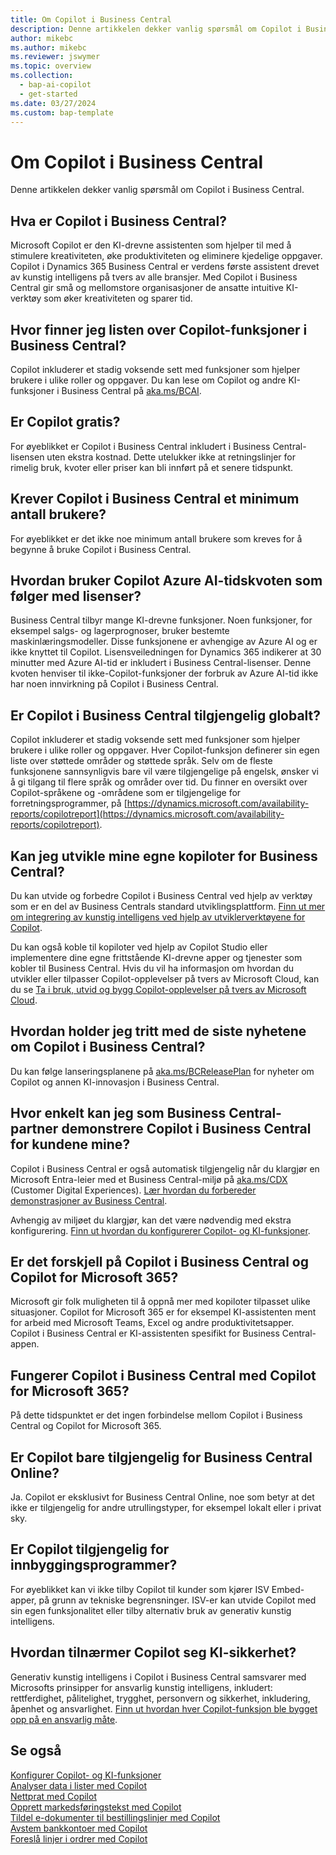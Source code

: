 ```yaml
---
title: Om Copilot i Business Central
description: Denne artikkelen dekker vanlig spørsmål om Copilot i Business Central.
author: mikebc
ms.author: mikebc
ms.reviewer: jswymer
ms.topic: overview
ms.collection:
  - bap-ai-copilot
  - get-started
ms.date: 03/27/2024
ms.custom: bap-template
---
```


# <a name="about-copilot-in-business-central"></a>Om Copilot i Business Central

Denne artikkelen dekker vanlig spørsmål om Copilot i Business Central.

## <a name="what-is-copilot-in-business-central"></a>Hva er Copilot i Business Central?

Microsoft Copilot er den KI-drevne assistenten som hjelper til med å stimulere kreativiteten, øke produktiviteten og eliminere kjedelige oppgaver. Copilot i Dynamics 365 Business Central er verdens første assistent drevet av kunstig intelligens på tvers av alle bransjer. Med Copilot i Business Central gir små og mellomstore organisasjoner de ansatte intuitive KI-verktøy som øker kreativiteten og sparer tid.

## <a name="where-can-i-find-the-list-of-copilot-features-in-business-central"></a>Hvor finner jeg listen over Copilot-funksjoner i Business Central?

Copilot inkluderer et stadig voksende sett med funksjoner som hjelper brukere i ulike roller og oppgaver. Du kan lese om Copilot og andre KI-funksjoner i Business Central på [aka.ms/BCAI](https://aka.ms/BCAI). 

## <a name="is-copilot-free"></a>Er Copilot gratis?

For øyeblikket er Copilot i Business Central inkludert i Business Central-lisensen uten ekstra kostnad. Dette utelukker ikke at retningslinjer for rimelig bruk, kvoter eller priser kan bli innført på et senere tidspunkt.

## <a name="does-copilot-in-business-central-require-a-minimum-number-of-users"></a>Krever Copilot i Business Central et minimum antall brukere?

For øyeblikket er det ikke noe minimum antall brukere som kreves for å begynne å bruke Copilot i Business Central.

## <a name="how-does-copilot-use-the-azure-ai-time-quota-that-comes-with-licenses"></a>Hvordan bruker Copilot Azure AI-tidskvoten som følger med lisenser?

Business Central tilbyr mange KI-drevne funksjoner. Noen funksjoner, for eksempel salgs- og lagerprognoser, bruker bestemte maskinlæringsmodeller. Disse funksjonene er avhengige av Azure AI og er ikke knyttet til Copilot. Lisensveiledningen for Dynamics 365 indikerer at 30 minutter med Azure AI-tid er inkludert i Business Central-lisenser. Denne kvoten henviser til ikke-Copilot-funksjoner der forbruk av Azure AI-tid ikke har noen innvirkning på Copilot i Business Central.

## <a name="is-copilot-in-business-central-available-worldwide"></a>Er Copilot i Business Central tilgjengelig globalt?

Copilot inkluderer et stadig voksende sett med funksjoner som hjelper brukere i ulike roller og oppgaver. Hver Copilot-funksjon definerer sin egen liste over støttede områder og støttede språk. Selv om de fleste funksjonene sannsynligvis bare vil være tilgjengelige på engelsk, ønsker vi å gi tilgang til flere språk og områder over tid. Du finner en oversikt over Copilot-språkene og -områdene som er tilgjengelige for forretningsprogrammer, på [https://dynamics.microsoft.com/availability-reports/copilotreport](https://dynamics.microsoft.com/availability-reports/copilotreport).

## <a name="can-i-develop-my-own-copilots-for-business-central"></a>Kan jeg utvikle mine egne kopiloter for Business Central?

Du kan utvide og forbedre Copilot i Business Central ved hjelp av verktøy som er en del av Business Centrals standard utviklingsplattform. [Finn ut mer om integrering av kunstig intelligens ved hjelp av utviklerverktøyene for Copilot](/dynamics365/business-central/dev-itpro/developer/ai-integration-landing-page).

Du kan også koble til kopiloter ved hjelp av Copilot Studio eller implementere dine egne frittstående KI-drevne apper og tjenester som kobler til Business Central. Hvis du vil ha informasjon om hvordan du utvikler eller tilpasser Copilot-opplevelser på tvers av Microsoft Cloud, kan du se [Ta i bruk, utvid og bygg Copilot-opplevelser på tvers av Microsoft Cloud](/microsoft-cloud/dev/copilot/overview).

## <a name="how-do-i-keep-up-with-the-latest-news-about-copilot-in-business-central"></a>Hvordan holder jeg tritt med de siste nyhetene om Copilot i Business Central?

Du kan følge lanseringsplanene på [aka.ms/BCReleasePlan](https://aka.ms/BCReleasePlan) for nyheter om Copilot og annen KI-innovasjon i Business Central.

## <a name="as-a-business-central-partner-how-easily-can-i-demonstrate-copilot-in-business-central-to-my-customers"></a>Hvor enkelt kan jeg som Business Central-partner demonstrere Copilot i Business Central for kundene mine?

Copilot i Business Central er også automatisk tilgjengelig når du klargjør en Microsoft Entra-leier med et Business Central-miljø på [aka.ms/CDX](https://aka.ms/CDX) (Customer Digital Experiences). [Lær hvordan du forbereder demonstrasjoner av Business Central](/dynamics365/business-central/dev-itpro/administration/demo-environment).  

Avhengig av miljøet du klargjør, kan det være nødvendig med ekstra konfigurering. [Finn ut hvordan du konfigurerer Copilot- og KI-funksjoner](/dynamics365/business-central/enable-ai).

## <a name="is-there-a-difference-between-copilot-in-business-central-and-copilot-for-microsoft-365"></a>Er det forskjell på Copilot i Business Central og Copilot for Microsoft 365?

Microsoft gir folk muligheten til å oppnå mer med kopiloter tilpasset ulike situasjoner. Copilot for Microsoft 365 er for eksempel KI-assistenten ment for arbeid med Microsoft Teams, Excel og andre produktivitetsapper. Copilot i Business Central er KI-assistenten spesifikt for Business Central-appen.

## <a name="does-copilot-in-business-central-work-with-copilot-for-microsoft-365"></a>Fungerer Copilot i Business Central med Copilot for Microsoft 365?

På dette tidspunktet er det ingen forbindelse mellom Copilot i Business Central og Copilot for Microsoft 365.

## <a name="is-copilot-available-for-business-central-online-only"></a>Er Copilot bare tilgjengelig for Business Central Online?

Ja. Copilot er eksklusivt for Business Central Online, noe som betyr at det ikke er tilgjengelig for andre utrullingstyper, for eksempel lokalt eller i privat sky.

## <a name="is-copilot-available-to-embed-applications"></a>Er Copilot tilgjengelig for innbyggingsprogrammer?

For øyeblikket kan vi ikke tilby Copilot til kunder som kjører ISV Embed-apper, på grunn av tekniske begrensninger. ISV-er kan utvide Copilot med sin egen funksjonalitet eller tilby alternativ bruk av generativ kunstig intelligens.

## <a name="how-does-copilot-approach-ai-safety"></a>Hvordan tilnærmer Copilot seg KI-sikkerhet?

Generativ kunstig intelligens i Copilot i Business Central samsvarer med Microsofts prinsipper for ansvarlig kunstig intelligens, inkludert: rettferdighet, pålitelighet, trygghet, personvern og sikkerhet, inkludering, åpenhet og ansvarlighet. [Finn ut hvordan hver Copilot-funksjon ble bygget opp på en ansvarlig måte](responsible-ai-overview.md).

## <a name="see-also"></a>Se også

[Konfigurer Copilot- og KI-funksjoner](enable-ai.md)  
[Analyser data i lister med Copilot](analysis-assist.md)  
[Nettprat med Copilot](chat-with-copilot.md)  
[Opprett markedsføringstekst med Copilot](item-marketing-text.md)  
[Tildel e-dokumenter til bestillingslinjer med Copilot](map-edocuments-with-copilot.md)  
[Avstem bankkontoer med Copilot](bank-reconciliation-with-copilot.md)  
[Foreslå linjer i ordrer med Copilot](sales-suggest-sales-lines-with-copilot.md)  
